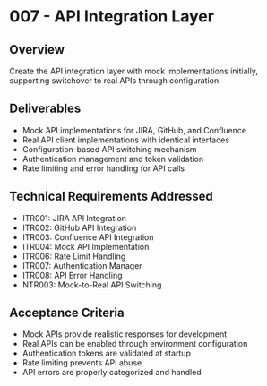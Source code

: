# 007 - API Integration Layer

## Overview
Create the API integration layer with mock implementations initially, supporting switchover to real APIs through configuration.

## Deliverables
- Mock API implementations for JIRA, GitHub, and Confluence
- Real API client implementations with identical interfaces
- Configuration-based API switching mechanism
- Authentication management and token validation
- Rate limiting and error handling for API calls

## Technical Requirements Addressed
- ITR001: JIRA API Integration
- ITR002: GitHub API Integration
- ITR003: Confluence API Integration
- ITR004: Mock API Implementation
- ITR006: Rate Limit Handling
- ITR007: Authentication Manager
- ITR008: API Error Handling
- NTR003: Mock-to-Real API Switching

## Acceptance Criteria
- Mock APIs provide realistic responses for development
- Real APIs can be enabled through environment configuration
- Authentication tokens are validated at startup
- Rate limiting prevents API abuse
- API errors are properly categorized and handled
